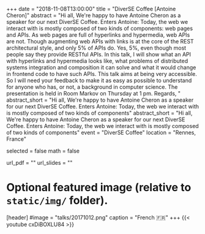 +++
date = "2018-11-08T13:00:00"
title = "DiverSE Coffee [Antoine Cheron]"
abstract = "Hi all, We're happy to have Antoine Cheron as a speaker for our next DiverSE Coffee. Enters Antoine: Today, the web we interact with is mostly composed of two kinds of components: web pages and APIs. As web pages are full of hyperlinks and hypermedia, web APIs are not. Though augmenting web APIs with links is at the core of the REST architectural style, and only 5% of APIs do. Yes, 5%, even though most people say they provide RESTful APIs. In this talk, I will show what an API with hyperlinks and hypermedia looks like, what problems of distributed systems integration and composition it can solve and what it would change in frontend code to have such APIs. This talk aims at being very accessible. So I will need your feedback to make it as easy as possible to understand for anyone who has, or not, a background in computer science. The presentation is held in Room Markov on Thursday at 1 pm. Regards, "
abstract_short = "Hi all, We're happy to have Antoine Cheron as a speaker for our next DiverSE Coffee. Enters Antoine: Today, the web we interact with is mostly composed of two kinds of components"
abstract_short = "Hi all, We're happy to have Antoine Cheron as a speaker for our next DiverSE Coffee. Enters Antoine: Today, the web we interact with is mostly composed of two kinds of components"
event = "DiverSE Coffee"
location = "Rennes, France"

selected = false
math = false

url_pdf = ""
url_slides = ""

# Optional featured image (relative to `static/img/` folder).
[header]
#image = "talks/20171012.png"
caption = "French :fr:"
+++
{{< youtube cxDiBOXLU84 >}}
